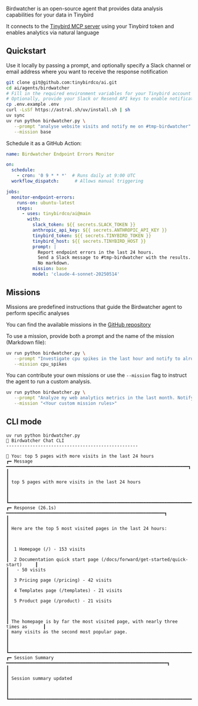 Birdwatcher is an open-source agent that provides data analysis capabilities for your data in Tinybird

It connects to the [Tinybird MCP server](https://www.tinybird.co/docs/forward/work-with-data/mcp) using your Tinybird token and enables analytics via natural language

## Quickstart

Use it locally by passing a prompt, and optionally specify a Slack channel or email address where you want to receive the response notification

```sh
git clone git@github.com:tinybirdco/ai.git
cd ai/agents/birdwatcher
# Fill in the required environment variables for your Tinybird account and LLMs.
# Optionally, provide your Slack or Resend API keys to enable notifications
cp .env.example .env
curl -LsSf https://astral.sh/uv/install.sh | sh
uv sync
uv run python birdwatcher.py \
   --prompt "analyse website visits and notify me on #tmp-birdwatcher" \
   --mission base
```

Schedule it as a GitHub Action:

```yaml
name: Birdwatcher Endpoint Errors Monitor

on:
  schedule:
    - cron: '0 9 * * *'  # Runs daily at 9:00 UTC
  workflow_dispatch:      # Allows manual triggering

jobs:
  monitor-endpoint-errors:
    runs-on: ubuntu-latest
    steps:
      - uses: tinybirdco/ai@main
        with:
          slack_token: ${{ secrets.SLACK_TOKEN }}
          anthropic_api_key: ${{ secrets.ANTHROPIC_API_KEY }}
          tinybird_token: ${{ secrets.TINYBIRD_TOKEN }}
          tinybird_host: ${{ secrets.TINYBIRD_HOST }}
          prompt: |
            Report endpoint errors in the last 24 hours.
            Send a Slack message to #tmp-birdwatcher with the results.
            No markdown.
          mission: base
          model: 'claude-4-sonnet-20250514'
```

## Missions

Missions are predefined instructions that guide the Birdwatcher agent to perform specific analyses

You can find the available missions in the [GitHub repository](https://github.com/tinybirdco/ai/tree/main/agents/birdwatcher/missions)

To use a mission, provide both a prompt and the name of the mission (Markdown file):

```sh
uv run python birdwatcher.py \
   --prompt "Investigate cpu spikes in the last hour and notify to alrocar@tinybird.co" \
   --mission cpu_spikes
```

You can contribute your own missions or use the `--mission` flag to instruct the agent to run a custom analysis.

```sh
uv run python birdwatcher.py \
   --prompt "Analyze my web analytics metrics in the last month. Notify in #website-metrics" \
   --mission "<Your custom mission rules>"
```

## CLI mode

```plaintext
uv run python birdwatcher.py
🤖 Birdwatcher Chat CLI
--------------------------------------------------

💬 You: top 5 pages with more visits in the last 24 hours
┏━ Message ━━━━━━━━━━━━━━━━━━━━━━━━━━━━━━━━━━━━━━━━━━━━━━━━━━━━━━━━━━━━━━━━━━━━━┓
┃                                                                               ┃
┃ top 5 pages with more visits in the last 24 hours                             ┃
┃                                                                               ┃
┗━━━━━━━━━━━━━━━━━━━━━━━━━━━━━━━━━━━━━━━━━━━━━━━━━━━━━━━━━━━━━━━━━━━━━━━━━━━━━━━┛
┏━ Response (26.1s) ━━━━━━━━━━━━━━━━━━━━━━━━━━━━━━━━━━━━━━━━━━━━━━━━━━━━━━━━━━━━┓
┃                                                                               ┃
┃ Here are the top 5 most visited pages in the last 24 hours:                   ┃
┃                                                                               ┃
┃  1 Homepage (/) - 153 visits                                                  ┃
┃  2 Documentation quick start page (/docs/forward/get-started/quick-start)     ┃
┃   - 50 visits                                                                 ┃
┃  3 Pricing page (/pricing) - 42 visits                                        ┃
┃  4 Templates page (/templates) - 21 visits                                    ┃
┃  5 Product page (/product) - 21 visits                                        ┃
┃                                                                               ┃
┃ The homepage is by far the most visited page, with nearly three times as      ┃
┃ many visits as the second most popular page.                                  ┃
┃                                                                               ┃
┗━━━━━━━━━━━━━━━━━━━━━━━━━━━━━━━━━━━━━━━━━━━━━━━━━━━━━━━━━━━━━━━━━━━━━━━━━━━━━━━┛
┏━ Session Summary ━━━━━━━━━━━━━━━━━━━━━━━━━━━━━━━━━━━━━━━━━━━━━━━━━━━━━━━━━━━━━┓
┃                                                                               ┃
┃ Session summary updated                                                       ┃
┃                                                                               ┃
┗━━━━━━━━━━━━━━━━━━━━━━━━━━━━━━━━━━━━━━━━━━━━━━━━━━━━━━━━━━━━━━━━━━━━━━━━━━━━━━━┛
```
